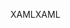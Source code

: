 <span data-ttu-id="9df82-101">XAML</span><span class="sxs-lookup"><span data-stu-id="9df82-101">XAML</span></span>